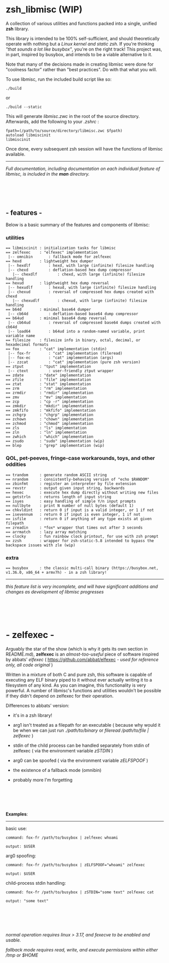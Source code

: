‎
=
# zsh_libmisc (WIP)
A collection of various utilities and functions packed into a single, unified **zsh** library.


This library is intended to be 100% self-sufficient, and should theoretically operate with nothing but a *Linux kernel and static zsh.*
If you're thinking *"that sounds a lot like busybox"*, you're on the right track! This project was, in part, inspired by busybox, and intends to be a viable alternative to it.

Note that many of the decisions made in creating libmisc were done for "coolness factor" rather than "best practices". Do with that what you will.

To use libmisc, run the included build script like so:

    ./build  
    
or

    ./build --static
    
    
This will generate *libmisc.zwc* in the root of the source directory. Afterwards, add the following to your *.zshrc* :

    fpath=(/path/to/source/directory/libmisc.zwc $fpath)
    autoload libmiscinit
    libmiscinit


Once done, every subsequent zsh session will have the functions of libmisc available.



--------------------------------------------------------------------------------------------
*Full documentation, including documentation on each individual feature of libmisc, is included in the **man** directory.*



‎
=
## -    features    -
Below is a basic summary of the features and components of libmisc:

### utilities

    == libmiscinit : initialization tasks for libmisc
    == zelfexec    : "elfexec" implementation
     |-- omnibin       : fallback mode for zelfexec
    == hexd        : lightweight hex dumper
     |-- hexdlf        : hexd, with large (infinite) filesize handling
     |-- chexd         : deflation-based hex dump compressor
       |-- chexdlf         : chexd, with large (infinite) filesize handling
    == hexud       : lightweight hex dump reversal
     |-- hexudlf       : hexud, with large (infinite) filesize handling
     |-- chexud        : reversal of compressed hex dumps created with chexd
       |-- chexudlf        : chexud, with large (infinite) filesize handling
    == b64d        : minimal base64 dumper
     |-- cb64d         : deflation-based base64 dump compressor
    == b64ud       : minimal base64 dump reversal
     |-- cb64ud        : reversal of compressed base64 dumps created with cb64d
     |-- load64        : b64ud into a random-named variable, print variable name
    == filesize    : filesize info in binary, octal, decimal, or hexadecimal formats
    == fox         : "cat" implementation (stdin)
     |-- fox-fr        : "cat" implementation (fileread)
     |-- fox-ec        : "cat" implementation (args)
     |-- zzcat         : "cat" implementation (pure zsh version)
    == ztput       : "tput" implementation
     |-- ctext         : user-friendly ztput wrapper
    == zdate       : "date" implementation
    == zfile       : "file" implementation
    == ztat        : "stat" implementation
    == zrm         : "rm" implementation
    == zrmdir      : "rmdir" implementation
    == zmv         : "mv" implementation
    == zcp         : "cp -r" implementation
    == zmkdir      : "mkdir" implementation
    == zmkfifo     : "mkfifo" implementation
    == zchgrp      : "chgrp" implementation
    == zchown      : "chown" implementation
    == zchmod      : "chmod" implementation
    == zls         : "ls" implementation
    == zln         : "ln" implementation
    == zwhich      : "which" implementation
    == zsudo       : "sudo" implementation (wip)
    == blep        : "grep" implementation (wip)
    
### QOL, pet-peeves, fringe-case workarounds, toys, and other oddities
    
    == trandom     : generate random ASCII string
    == nrandom     : consistently-behaving version of "echo $RANDOM"
    == zbinfmt     : register an interpreter by file extension
    == revstr      : output given input string, backwards
    == hexec       : execute hex dump directly without writing new files
    == getstrln    : returns length of input string
    == isyes       : easy handling of simple Y/n input prompts
    == nullbyte    : print N number of null bytes (default 1)
    == chkvldint   : return 0 if input is a valid integer, or 1 if not
    == isevennum   : return 0 if input is even integer, 1 if not
    == isfile      : return 0 if anything of any type exists at given filepath
    == zreadin     : *fox* wrapper that times out after 3 seconds
    == arrmatch    : lazy array matching
    == clocky      : fun rainbow clock printout, for use with zsh prompt
    == zzsh        : wrapper for zsh-static-5.8 intended to bypass the backspace issues with zle (wip)

### extra
    == busybox     : the classic multi-call binary (https://busybox.net, v1.36.0, x86_64 + armv7h) - in a zsh library!
--------------------------------------------------------------------------------------------

*this feature list is very incomplete, and will have significant additions and changes as development of libmisc progresses*

‎
=
# -    zelfexec    -
Arguably the star of the show (which is why it gets its own section in README.md), **zelfexec** is an *almost-too-useful* piece of software inspired by abbats' *elfexec* ( https://github.com/abbat/elfexec *- used for reference only, all code original* )


Written in a mixture of both C and pure zsh, this software is capable of executing any ELF binary piped to it without ever actually writing it to a filesystem of any kind. As you can imagine, this functionality is very powerful. A number of libmisc's functions and utilities wouldn't be possible if they didn't depend on zelfexec for their operation.



Differences to abbats' version: 


- it's in a zsh library!


- arg1 isn't treated as a filepath for an executable ( because why would it be when we can just run *./path/to/binary* or *fileread /path/to/file | zelfexec* )


- stdin of the child process can be handled separately from stdin of zelfexec ( via the environment variable *zSTDIN* )


- arg0 can be spoofed ( via the environment variable *zELFSPOOF* )


- the existence of a fallback mode (omnibin)


- probably more I'm forgetting

‎
=


**Examples**:

--------------------------------------------------------------------------------------------

  basic use:

    command: fox-fr /path/to/busybox | zelfexec whoami

    output: $USER


  arg0 spoofing:

    command: fox-fr /path/to/busybox | zELFSPOOF="whoami" zelfexec

    output: $USER


  child-process stdin handling:

    command: fox-fr /path/to/busybox | zSTDIN="some text" zelfexec cat

    output: "some text"

‎
=
*normal operation requires linux > 3.17, and fexecve to be enabled and usable.*


*fallback mode requires read, write, and execute permissions within either /tmp or $HOME*
